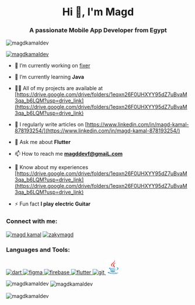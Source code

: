 <h1 align="center">Hi 👋, I'm Magd</h1>
<h3 align="center">A passionate Mobile App Developer from Egypt</h3>

<p align="left"> <img src="https://komarev.com/ghpvc/?username=magdkamaldev&label=Profile%20views&color=0e75b6&style=flat" alt="magdkamaldev" /> </p>

<p align="left"> <a href="https://github.com/ryo-ma/github-profile-trophy"><img src="https://github-profile-trophy.vercel.app/?username=magdkamaldev" alt="magdkamaldev" /></a> </p>

- 🔭 I’m currently working on [fixer](https://github.com/fixerEgypt/fixer-app)

- 🌱 I’m currently learning **Java**

- 👨‍💻 All of my projects are available at [https://drive.google.com/drive/folders/1eqxn26F0UHXYY95dZ7uBvaM3qa_b6LQM?usp=drive_link](https://drive.google.com/drive/folders/1eqxn26F0UHXYY95dZ7uBvaM3qa_b6LQM?usp=drive_link)

- 📝 I regularly write articles on [https://www.linkedin.com/in/magd-kamal-878193254/](https://www.linkedin.com/in/magd-kamal-878193254/)

- 💬 Ask me about **Flutter**

- 📫 How to reach me **magddevf@gmaiL.com**

- 📄 Know about my experiences [https://drive.google.com/drive/folders/1eqxn26F0UHXYY95dZ7uBvaM3qa_b6LQM?usp=drive_link](https://drive.google.com/drive/folders/1eqxn26F0UHXYY95dZ7uBvaM3qa_b6LQM?usp=drive_link)

- ⚡ Fun fact **I play electric Guitar**

<h3 align="left">Connect with me:</h3>
<p align="left">
<a href="https://linkedin.com/in/magd kamal" target="blank"><img align="center" src="https://raw.githubusercontent.com/rahuldkjain/github-profile-readme-generator/master/src/images/icons/Social/linked-in-alt.svg" alt="magd kamal" height="30" width="40" /></a>
<a href="https://www.leetcode.com/zakymagd" target="blank"><img align="center" src="https://raw.githubusercontent.com/rahuldkjain/github-profile-readme-generator/master/src/images/icons/Social/leet-code.svg" alt="zakymagd" height="30" width="40" /></a>
</p>

<h3 align="left">Languages and Tools:</h3>
<p align="left"> <a href="https://dart.dev" target="_blank" rel="noreferrer"> <img src="https://www.vectorlogo.zone/logos/dartlang/dartlang-icon.svg" alt="dart" width="40" height="40"/> </a> <a href="https://www.figma.com/" target="_blank" rel="noreferrer"> <img src="https://www.vectorlogo.zone/logos/figma/figma-icon.svg" alt="figma" width="40" height="40"/> </a> <a href="https://firebase.google.com/" target="_blank" rel="noreferrer"> <img src="https://www.vectorlogo.zone/logos/firebase/firebase-icon.svg" alt="firebase" width="40" height="40"/> </a> <a href="https://flutter.dev" target="_blank" rel="noreferrer"> <img src="https://www.vectorlogo.zone/logos/flutterio/flutterio-icon.svg" alt="flutter" width="40" height="40"/> </a> <a href="https://git-scm.com/" target="_blank" rel="noreferrer"> <img src="https://www.vectorlogo.zone/logos/git-scm/git-scm-icon.svg" alt="git" width="40" height="40"/> </a> <a href="https://www.java.com" target="_blank" rel="noreferrer"> <img src="https://raw.githubusercontent.com/devicons/devicon/master/icons/java/java-original.svg" alt="java" width="40" height="40"/> </a> </p>

<p><img align="left" src="https://github-readme-stats.vercel.app/api/top-langs?username=magdkamaldev&show_icons=true&locale=en&layout=compact" alt="magdkamaldev" /></p>

<p>&nbsp;<img align="center" src="https://github-readme-stats.vercel.app/api?username=magdkamaldev&show_icons=true&locale=en" alt="magdkamaldev" /></p>

<p><img align="center" src="https://github-readme-streak-stats.herokuapp.com/?user=magdkamaldev&" alt="magdkamaldev" /></p>

